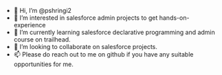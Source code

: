 - 👋 Hi, I’m @pshringi2
- 👀 I’m interested in salesforce admin projects to get hands-on-experience
- 🌱 I’m currently learning salesforce declarative programming and admin course on trailhead.
- 💞️ I’m looking to collaborate on salesforce projects.
- 📫 Please do reach out to me on github if you have any suitable opportunities for me.

<!---
pshringi2/pshringi2 is a ✨ special ✨ repository because its `README.md` (this file) appears on your GitHub profile.
You can click the Preview link to take a look at your changes.
--->
